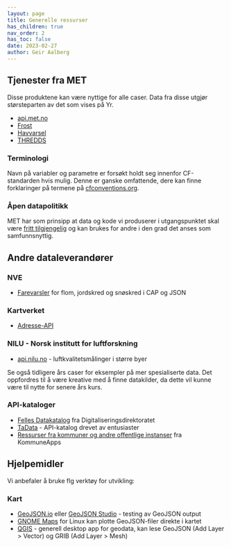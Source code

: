 ```yaml
---
layout: page
title: Generelle ressurser
has_children: true
nav_order: 2
has_toc: false
date: 2023-02-27
author: Geir Aalberg
---
```


## Tjenester fra MET

Disse produktene kan være nyttige for alle caser. Data fra disse utgjør størsteparten av det som vises på Yr.

- [api.met.no](intro)
- [Frost](frost)
- [Havvarsel](havvarsel)
- [THREDDS](thredds)

### Terminologi

Navn på variabler og parametre er forsøkt holdt seg innenfor CF-standarden hvis mulig.
Denne er ganske omfattende, dere kan finne forklaringer på termene på
[cfconventions.org](http://cfconventions.org/Data/cf-standard-names/70/build/cf-standard-name-table.html).

### Åpen datapolitikk

MET har som prinsipp at data og kode vi produserer i utgangspunktet skal være
[fritt tilgjengelig](https://www.met.no/frie-meteorologiske-data/frie-meteorologiske-data)
og kan brukes for andre i den grad det anses som samfunnsnyttig.

## Andre dataleverandører

### NVE

- [Farevarsler](https://api.nve.no/doc/) for flom, jordskred og snøskred i CAP og JSON

### Kartverket

- [Adresse-API](https://data.norge.no/dataservices/ef13b2bc-26a3-42d4-afd0-a10ed6a9fd03)

### NILU - Norsk institutt for luftforskning

- [api.nilu.no](https://api.nilu.no/) - luftkvalitetsmålinger i større byer

Se også tidligere års caser for eksempler på mer spesialiserte data.
Det oppfordres til å være kreative med å finne datakilder, da dette vil kunne
være til nytte for senere års kurs.

### API-kataloger

- [Felles Datakatalog](https://data.norge.no/) fra Digitaliseringsdirektoratet
- [TaData](https://tadata.no/providers) - API-katalog drevet av entusiaster
- [Ressurser fra kommuner og andre offentlige instanser](https://kapps.no/ressurser-og-apne-data/) fra KommuneApps

## Hjelpemidler

Vi anbefaler å bruke flg verktøy for utvikling:

### Kart

- [GeoJSON.io](https://geojson.io/) eller [GeoJSON Studio](https://geojson.studio) - testing av GeoJSON output
- [GNOME Maps](https://wiki.gnome.org/Apps/Maps) for Linux kan plotte GeoJSON-filer direkte i kartet
- [QGIS](https://qgis.org/en/site/) - generell desktop app for geodata, kan lese GeoJSON (Add Layer > Vector) og GRIB (Add Layer > Mesh)
